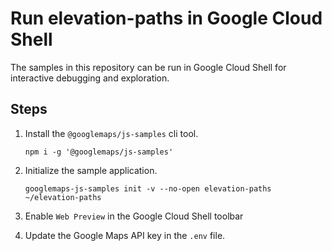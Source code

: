 # Run elevation-paths in Google Cloud Shell

The samples in this repository can be run in Google Cloud Shell for interactive debugging and exploration.

## Steps

1. Install the `@googlemaps/js-samples` cli tool.

    ```
    npm i -g '@googlemaps/js-samples'
    ```
1. Initialize the sample application. 
    ```
    googlemaps-js-samples init -v --no-open elevation-paths ~/elevation-paths
    ```
1. Enable `Web Preview` in the Google Cloud Shell toolbar
1. Update the Google Maps API key in the `.env` file.

